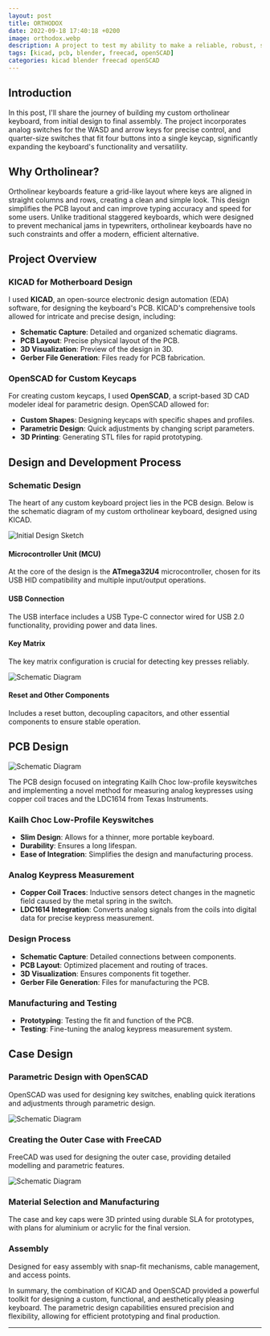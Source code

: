 ```yaml
---
layout: post
title: ORTHODOX
date: 2022-09-18 17:40:18 +0200
image: orthodox.webp
description: A project to test my ability to make a reliable, robust, sleek and unique device.
tags: [kicad, pcb, blender, freecad, openSCAD] 
categories: kicad blender freecad openSCAD
---
```


## **Introduction**

In this post, I'll share the journey of building my custom ortholinear keyboard, from initial design to final assembly. The project incorporates analog switches for the WASD and arrow keys for precise control, and quarter-size switches that fit four buttons into a single keycap, significantly expanding the keyboard's functionality and versatility.

## **Why Ortholinear?**

Ortholinear keyboards feature a grid-like layout where keys are aligned in straight columns and rows, creating a clean and simple look. This design simplifies the PCB layout and can improve typing accuracy and speed for some users. Unlike traditional staggered keyboards, which were designed to prevent mechanical jams in typewriters, ortholinear keyboards have no such constraints and offer a modern, efficient alternative.

## **Project Overview**

### **KICAD for Motherboard Design**

I used **KICAD**, an open-source electronic design automation (EDA) software, for designing the keyboard's PCB. KICAD's comprehensive tools allowed for intricate and precise design, including:

- **Schematic Capture**: Detailed and organized schematic diagrams.
- **PCB Layout**: Precise physical layout of the PCB.
- **3D Visualization**: Preview of the design in 3D.
- **Gerber File Generation**: Files ready for PCB fabrication.

### **OpenSCAD for Custom Keycaps**

For creating custom keycaps, I used **OpenSCAD**, a script-based 3D CAD modeler ideal for parametric design. OpenSCAD allowed for:

- **Custom Shapes**: Designing keycaps with specific shapes and profiles.
- **Parametric Design**: Quick adjustments by changing script parameters.
- **3D Printing**: Generating STL files for rapid prototyping.

## **Design and Development Process**

### **Schematic Design**

The heart of any custom keyboard project lies in the PCB design. Below is the schematic diagram of my custom ortholinear keyboard, designed using KICAD.

![Initial Design Sketch]({{site.baseurl}}/images/keyboardmotherboard.webp)

#### **Microcontroller Unit (MCU)**

At the core of the design is the **ATmega32U4** microcontroller, chosen for its USB HID compatibility and multiple input/output operations.

#### **USB Connection**

The USB interface includes a USB Type-C connector wired for USB 2.0 functionality, providing power and data lines.

#### **Key Matrix**

The key matrix configuration is crucial for detecting key presses reliably.

![Schematic Diagram]({{site.baseurl}}/images/keyswitchmatrix.webp)

#### **Reset and Other Components**

Includes a reset button, decoupling capacitors, and other essential components to ensure stable operation.

## **PCB Design**

![Schematic Diagram]({{site.baseurl}}/images/keyboardlayout.webp)

The PCB design focused on integrating Kailh Choc low-profile keyswitches and implementing a novel method for measuring analog keypresses using copper coil traces and the LDC1614 from Texas Instruments.

### **Kailh Choc Low-Profile Keyswitches**

- **Slim Design**: Allows for a thinner, more portable keyboard.
- **Durability**: Ensures a long lifespan.
- **Ease of Integration**: Simplifies the design and manufacturing process.

### **Analog Keypress Measurement**

- **Copper Coil Traces**: Inductive sensors detect changes in the magnetic field caused by the metal spring in the switch.
- **LDC1614 Integration**: Converts analog signals from the coils into digital data for precise keypress measurement.

### **Design Process**

- **Schematic Capture**: Detailed connections between components.
- **PCB Layout**: Optimized placement and routing of traces.
- **3D Visualization**: Ensures components fit together.
- **Gerber File Generation**: Files for manufacturing the PCB.

### **Manufacturing and Testing**

- **Prototyping**: Testing the fit and function of the PCB.
- **Testing**: Fine-tuning the analog keypress measurement system.

## **Case Design**

### **Parametric Design with OpenSCAD**

OpenSCAD was used for designing key switches, enabling quick iterations and adjustments through parametric design.

![Schematic Diagram]({{site.baseurl}}/images/buttons.webp)

### **Creating the Outer Case with FreeCAD**

FreeCAD was used for designing the outer case, providing detailed modelling and parametric features.

![Schematic Diagram]({{site.baseurl}}/images/case.webp)

### **Material Selection and Manufacturing**

The case and key caps were 3D printed using durable SLA for prototypes, with plans for aluminium or acrylic for the final version.

### **Assembly**

Designed for easy assembly with snap-fit mechanisms, cable management, and access points.

In summary, the combination of KICAD and OpenSCAD provided a powerful toolkit for designing a custom, functional, and aesthetically pleasing keyboard. The parametric design capabilities ensured precision and flexibility, allowing for efficient prototyping and final production.

---

